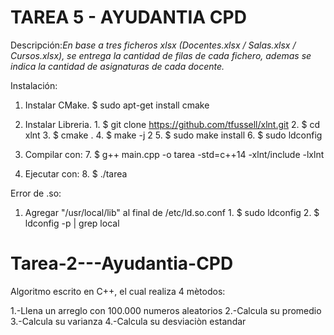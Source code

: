 # TAREA 5 - AYUDANTIA CPD

Descripción:*En base a tres ficheros xlsx (Docentes.xlsx / Salas.xlsx / Cursos.xlsx), se entrega la cantidad de filas de cada fichero, ademas se indica la cantidad de asignaturas de cada docente.*

Instalación:
  1. Instalar CMake.
    $ sudo apt-get install cmake
  
  2. Instalar Libreria.
    1. $ git clone https://github.com/tfussell/xlnt.git
    2. $ cd xlnt
    3. $ cmake .
    4. $ make -j 2
    5. $ sudo make install
    6. $ sudo ldconfig
  
  3. Compilar con:
    7. $ g++ main.cpp -o tarea -std=c++14 -xlnt/include -lxlnt
    
  4. Ejecutar con:
    8. $ ./tarea

Error de .so:
  1. Agregar "/usr/local/lib" al final de /etc/ld.so.conf
    1. $ sudo ldconfig
    2. $ ldconfig -p | grep local
    
    
    
# Tarea-2---Ayudantia-CPD

Algoritmo escrito en C++, el cual realiza 4 mètodos:

  1.-Llena un arreglo con 100.000 numeros aleatorios
  2.-Calcula su promedio
  3.-Calcula su varianza
  4.-Calcula su desviaciòn estandar
